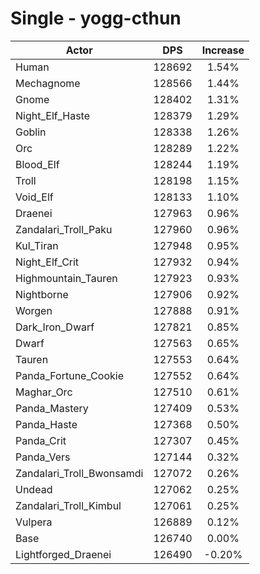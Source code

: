 # Single - yogg-cthun
| Actor | DPS | Increase |
|---|:---:|:---:|
|Human|128692|1.54%|
|Mechagnome|128566|1.44%|
|Gnome|128402|1.31%|
|Night_Elf_Haste|128379|1.29%|
|Goblin|128338|1.26%|
|Orc|128289|1.22%|
|Blood_Elf|128244|1.19%|
|Troll|128198|1.15%|
|Void_Elf|128133|1.10%|
|Draenei|127963|0.96%|
|Zandalari_Troll_Paku|127960|0.96%|
|Kul_Tiran|127948|0.95%|
|Night_Elf_Crit|127932|0.94%|
|Highmountain_Tauren|127923|0.93%|
|Nightborne|127906|0.92%|
|Worgen|127888|0.91%|
|Dark_Iron_Dwarf|127821|0.85%|
|Dwarf|127563|0.65%|
|Tauren|127553|0.64%|
|Panda_Fortune_Cookie|127552|0.64%|
|Maghar_Orc|127510|0.61%|
|Panda_Mastery|127409|0.53%|
|Panda_Haste|127368|0.50%|
|Panda_Crit|127307|0.45%|
|Panda_Vers|127144|0.32%|
|Zandalari_Troll_Bwonsamdi|127072|0.26%|
|Undead|127062|0.25%|
|Zandalari_Troll_Kimbul|127061|0.25%|
|Vulpera|126889|0.12%|
|Base|126740|0.00%|
|Lightforged_Draenei|126490|-0.20%|
